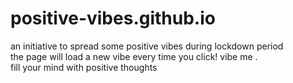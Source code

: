 # positive-vibes.github.io
an initiative to spread some positive vibes during lockdown period <br> 
the page will load a new vibe every time you click! vibe me .<br>
fill your mind with positive thoughts 

